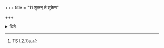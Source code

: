 +++
title = "11 शुक्रन् ते शुक्रेण"

+++

<details><summary>थिते</summary>

11. Having muttered śukraṁ te śukreņa krīņāmi...[^1] he purchases (the Soma) for gold.  


[^1]: TS I.2.7.a.  
</details>

